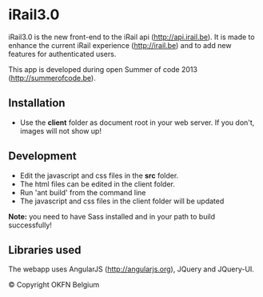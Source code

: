iRail3.0
========
iRail3.0 is the new front-end to the iRail api (http://api.irail.be). 
It is made to enhance the current iRail experience (http://irail.be) and to add new features for authenticated users.

This app is developed during open Summer of code 2013 (http://summerofcode.be).

Installation
------------
* Use the **client** folder as document root in your web server. If you don't, images will not show up!

Development
----------
* Edit the javascript and css files in the **src** folder.
* The html files can be edited in the client folder.
* Run 'ant build' from the command line
* The javascript and css files in the client folder will be updated

**Note:** you need to have Sass installed and in your path to build successfully!

Libraries used
--------------
The webapp uses AngularJS (http://angularjs.org), JQuery and JQuery-UI.

&copy; Copyright OKFN Belgium
